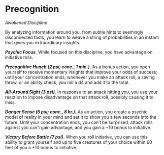 # Precognition
*Awakened Discipline*

By analyzing information around you, from subtle hints to seemingly disconnected facts, you learn to weave a string of probabilities in an instant that gives you extraordinary insights.

***Psychic Focus.*** While focused on this discipline, you have advantage on initiative rolls.

***Precognitive Hunch (2 psi; conc., 1 min.).*** As a bonus action, you open yourself to receive momentary insights that improve your odds of success; until your concentration ends, whenever you make an attack roll, a saving throw, or an ability check, you roll a d4 and add it to the total.

***All-Around Sight (3 psi).*** In response to an attack hitting you, you use your reaction to impose disadvantage on that attack roll, possibly causing it to miss.

***Danger Sense (5 psi; conc., 8 hr.).*** As an action, you create a psychic model of reality in your mind and set it to show you a few seconds into the future. Until your concentration ends, you can’t be surprised, attack rolls against you can’t gain advantage, and you gain a +10 bonus to initiative.

***Victory Before Battle (7 psi).*** When you roll initiative, you can use this ability to grant yourself and up to five creatures of your choice within 60 feet of you a +10 bonus to initiative.
